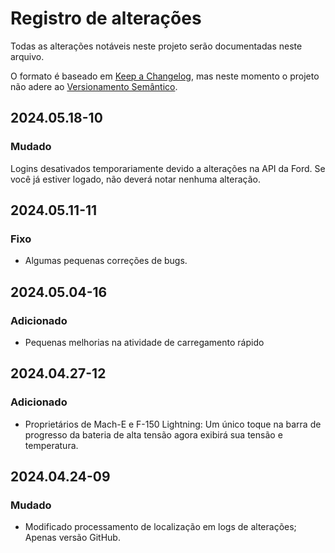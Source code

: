 # Registro de alterações

Todas as alterações notáveis ​​neste projeto serão documentadas neste arquivo.

O formato é baseado em [Keep a Changelog](https://keepachangelog.com/en/1.0.0/), mas neste momento o projeto não adere ao [Versionamento Semântico](https://semver.org/spec/v2.0.0.html).

## 2024.05.18-10
### Mudado
Logins desativados temporariamente devido a alterações na API da Ford. Se você já estiver logado, não deverá notar nenhuma alteração.

## 2024.05.11-11
### Fixo
- Algumas pequenas correções de bugs.

## 2024.05.04-16
### Adicionado
- Pequenas melhorias na atividade de carregamento rápido

## 2024.04.27-12
### Adicionado
- Proprietários de Mach-E e F-150 Lightning: Um único toque na barra de progresso da bateria de alta tensão agora exibirá sua tensão e temperatura.

## 2024.04.24-09
### Mudado
- Modificado processamento de localização em logs de alterações; Apenas versão GitHub.

